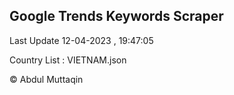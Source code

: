 

## Google Trends Keywords Scraper 
 
Last Update 12-04-2023 , 19:47:05

Country List :
VIETNAM.json



© Abdul Muttaqin 
